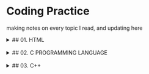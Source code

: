 # Coding Practice

making notes on every topic I read, and updating here

<details>
<summary>
## 01. HTML
</summary>
- [x] Introduction
- [x] Document Syntax
- [x] Elements
- [x] Basics
- [x] Headings
- [x] Paragraph
- [x] Links
- [x] Empty Elements
- [x] !Case Sensitive
- [x] Standard Practice
- [x] Attributes
</details>
<br>

<details>
<summary>
## 02. C PROGRAMMING LANGUAGE
</summary>
- [x] Introduction
</details>
<br>

<details>
<summary>
## 03. C++
</summary>
- [x] Introduction
<details>
<br>

<details>
<summary>
## 04. JAVA
</sumamry>
- [x] Coding Practice
    1. For Loop
        - [x] [Website 1: Begin with Java](https://www.beginwithjava.com/java/loops/questions.html)
        - [x] [Website 2: TechGig]()
</details>
